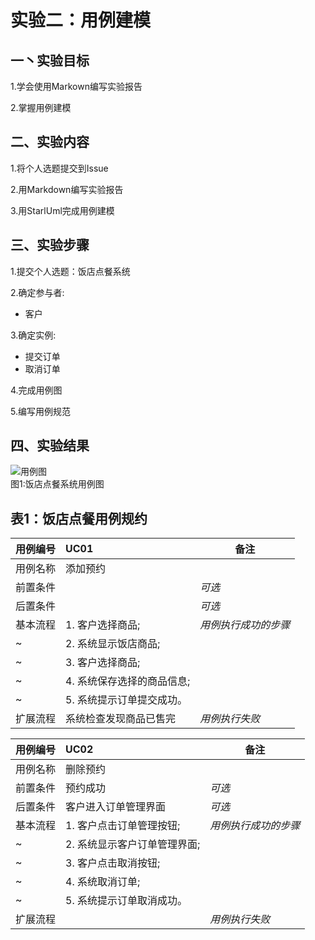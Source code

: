 # 实验二：用例建模

## 一丶实验目标

1.学会使用Markown编写实验报告

2.掌握用例建模

## 二、实验内容

1.将个人选题提交到Issue

2.用Markdown编写实验报告

3.用StarlUml完成用例建模

## 三、实验步骤

1.提交个人选题：饭店点餐系统

2.确定参与者:

  - 客户
  
3.确定实例:

  - 提交订单
  - 取消订单
  

4.完成用例图

5.编写用例规范

## 四、实验结果

![用例图](./Diagram.jpg)  
图1:饭店点餐系统用例图

## 表1：饭店点餐用例规约  

用例编号  | UC01 | 备注  
-|:-|-  
用例名称  | 添加预约  |   
前置条件  |      | *可选*   
后置条件  |      | *可选*   
基本流程  | 1. 客户选择商品;  |*用例执行成功的步骤*    
~| 2. 系统显示饭店商品;  |   
~| 3. 客户选择商品;   |   
~| 4. 系统保存选择的商品信息;   |   
~| 5. 系统提示订单提交成功。  |  
扩展流程  |  系统检查发现商品已售完   |*用例执行失败*    



用例编号  | UC02 | 备注  
-|:-|-  
用例名称  | 删除预约  |   
前置条件  | 预约成功     | *可选*   
后置条件  | 客户进入订单管理界面     | *可选*   
基本流程  | 1. 客户点击订单管理按钮;  |*用例执行成功的步骤*    
~| 2. 系统显示客户订单管理界面;  |   
~| 3. 客户点击取消按钮;   |   
~| 4. 系统取消订单;   |   
~| 5. 系统提示订单取消成功。  |  
扩展流程  |    |*用例执行失败*    



  

